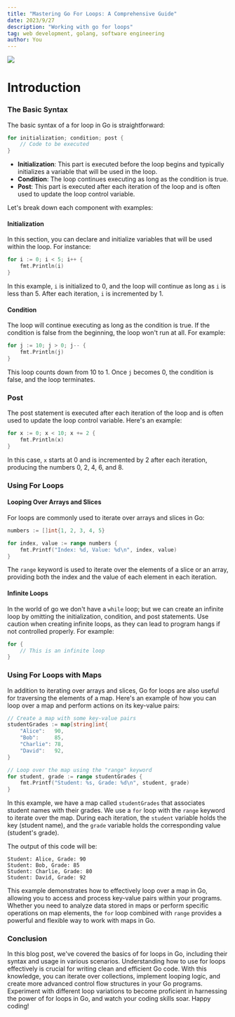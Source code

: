 ```yaml
---
title: "Mastering Go For Loops: A Comprehensive Guide"
date: 2023/9/27
description: "Working with go for loops"
tag: web development, golang, software engineering
author: You
---
```


![](https://images.unsplash.com/photo-1504308805006-0f7a5f1f0f71?ixlib=rb-4.0.3&ixid=M3wxMjA3fDB8MHxzZWFyY2h8NHx8bG9vcHN8ZW58MHx8MHx8fDA%3D&auto=format&fit=crop&w=800&q=60)

# Introduction

### The Basic Syntax

The basic syntax of a for loop in Go is straightforward:

```go
for initialization; condition; post {
    // Code to be executed
}
```

- **Initialization**: This part is executed before the loop begins and typically initializes a variable that will be used in the loop.
- **Condition**: The loop continues executing as long as the condition is true.
- **Post**: This part is executed after each iteration of the loop and is often used to update the loop control variable.

Let's break down each component with examples:

#### Initialization

In this section, you can declare and initialize variables that will be used within the loop. For instance:

```go
for i := 0; i < 5; i++ {
    fmt.Println(i)
}
```

In this example, `i` is initialized to 0, and the loop will continue as long as `i` is less than 5. After each iteration, `i` is incremented by 1.

#### Condition

The loop will continue executing as long as the condition is true. If the condition is false from the beginning, the loop won't run at all. For example:

```go
for j := 10; j > 0; j-- {
    fmt.Println(j)
}
```

This loop counts down from 10 to 1. Once `j` becomes 0, the condition is false, and the loop terminates.

### Post

The post statement is executed after each iteration of the loop and is often used to update the loop control variable. Here's an example:

```go
for x := 0; x < 10; x += 2 {
    fmt.Println(x)
}
```

In this case, `x` starts at 0 and is incremented by 2 after each iteration, producing the numbers 0, 2, 4, 6, and 8.

### Using For Loops

#### Looping Over Arrays and Slices

For loops are commonly used to iterate over arrays and slices in Go:

```go
numbers := []int{1, 2, 3, 4, 5}

for index, value := range numbers {
    fmt.Printf("Index: %d, Value: %d\n", index, value)
}
```

The `range` keyword is used to iterate over the elements of a slice or an array, providing both the index and the value of each element in each iteration.

#### Infinite Loops

In the world of go we don't have a `while` loop; but we can create an infinite loop by omitting the initialization, condition, and post statements. Use caution when creating infinite loops, as they can lead to program hangs if not controlled properly. For example:

```go
for {
    // This is an infinite loop
}
```

### Using For Loops with Maps

In addition to iterating over arrays and slices, Go for loops are also useful for traversing the elements of a map. Here's an example of how you can loop over a map and perform actions on its key-value pairs:

```go
// Create a map with some key-value pairs
studentGrades := map[string]int{
    "Alice":   90,
    "Bob":     85,
    "Charlie": 78,
    "David":   92,
}

// Loop over the map using the "range" keyword
for student, grade := range studentGrades {
    fmt.Printf("Student: %s, Grade: %d\n", student, grade)
}
```

In this example, we have a map called `studentGrades` that associates student names with their grades. We use a `for` loop with the `range` keyword to iterate over the map. During each iteration, the `student` variable holds the key (student name), and the `grade` variable holds the corresponding value (student's grade).

The output of this code will be:

```
Student: Alice, Grade: 90
Student: Bob, Grade: 85
Student: Charlie, Grade: 80
Student: David, Grade: 92
```

This example demonstrates how to effectively loop over a map in Go, allowing you to access and process key-value pairs within your programs. Whether you need to analyze data stored in maps or perform specific operations on map elements, the `for` loop combined with `range` provides a powerful and flexible way to work with maps in Go.


### Conclusion

In this blog post, we've covered the basics of for loops in Go, including their syntax and usage in various scenarios. Understanding how to use for loops effectively is crucial for writing clean and efficient Go code. With this knowledge, you can iterate over collections, implement looping logic, and create more advanced control flow structures in your Go programs. Experiment with different loop variations to become proficient in harnessing the power of for loops in Go, and watch your coding skills soar. Happy coding!
